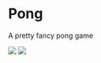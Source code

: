 # Pong
A pretty fancy pong game

![](https://i.imgur.com/hAk9zGh.png)
![](https://i.imgur.com/6QVLTaC.png)
